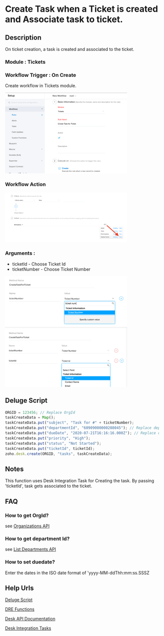 # Create Task when a Ticket is created and Associate task to ticket.

## Description
On ticket creation, a task is created and associated to the ticket.


### Module : Tickets
### Workflow Trigger : On Create
Create workflow in Tickets module. 

<img src="images/wfCreate.png" alt="wfCreate" width="400"/>

### Workflow Action
<img src="images/wfAction.png" alt="wfAction" width="400"/>

### Arguments : 
* ticketId - Choose Ticket Id
* ticketNumber - Choose Ticket Number

<img src="images/argTicketNumber.png" alt="argTicketNumber" width="400"/>
<img src="images/argTicketId.png" alt="argTicketId" width="400"/>

## Deluge Script
```javascript
ORGID = 123456; // Replace OrgId
taskCreateData = Map();
taskCreateData.put("subject", "Task for #" + ticketNumber);
taskCreateData.put("departmentId", "60909000000208045"); // Replace departmentId
taskCreateData.put("dueDate", "2020-07-21T16:16:16.000Z"); // Replace dueDate
taskCreateData.put("priority", "High");
taskCreateData.put("status", "Not Started");
taskCreateData.put("ticketId", ticketId);
zoho.desk.create(ORGID, "tasks", taskCreateData);
```

## Notes
This function uses Desk Integration Task for Creating the task. By passing 'ticketId', task gets associated to the ticket.

## FAQ
### How to get OrgId?
see [Organizations API](https://desk.zoho.com/support/APIDocument.do#Organizations)

### How to get department Id?
see [List Departments API](https://desk.zoho.com/support/APIDocument.do#Departments#Departments_Listdepartments)

### How to set duedate?
Enter the dates in the ISO date format of 'yyyy-MM-ddThh:mm:ss.SSSZ




## Help Urls
[Deluge Script](https://www.zoho.com/deluge/help/)

[DRE Functions](https://dre.zoho.com/help/)

[Desk API Documentation](https://desk.zoho.com/support/APIDocument.do)

[Desk Integration Tasks](https://www.zoho.com/deluge/help/desk-tasks.html)
